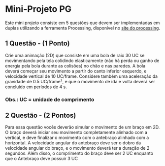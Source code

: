 # Mini-Projeto PG

Este mini projeto consiste em 5 questões que devem ser implementadas em duplas utilizando a ferramenta Processing, disponível no [site do processing](http://processing.org/).

## 1 Questão - (1 Ponto)

Crie uma animação (2D) que consiste em uma bola de raio 30 UC se movimentando pela tela colidindo elasticamente (não há perda ou ganho de energia pela bola durante as colisões) no chão e nas paredes. A bola deverá começar seu movimento a partir do canto inferior esquerdo, e velocidade vertical de 10 UC/frame. Considere também uma aceleração da gravidade de 0.5 UC/frame², e que o movimento de ida e volta deverá ser concluído em períodos de 4 s.

### Obs.: UC = unidade de comprimento

## 2 Questão - (2 Pontos)

Para essa questão vocês deverão simular o movimento de um braço em
2D. O braço deverá iniciar seu movimento completamente alinhado com a vertical, e
deve finalizar o movimento com o antebraço alinhado com a horizontal. A velocidade
angular do antebraço deve ser o dobro da velocidade angular do braço, e o
movimento deverá ter a duração de 2 segundos. Além disso, o comprimento do
braço deve ser 2 UC enquanto que o Antebraço deve possuir 3 UC
